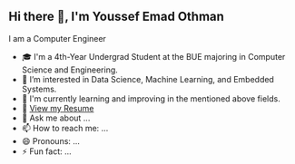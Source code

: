 ## Hi there 👋, I'm Youssef Emad Othman
 I am a Computer Engineer
- 🎓 I'm a 4th-Year Undergrad Student at the BUE majoring in Computer Science and Engineering.
- 🤝 I’m interested in Data Science, Machine Learning, and Embedded Systems.
- 🌱 I'm currently learning and improving in the mentioned above fields.
- 📄 [View my Resume](Eng.You)
- 💬 Ask me about ...
- 📫 How to reach me: ...
- 😄 Pronouns: ...
- ⚡ Fun fact: ...
